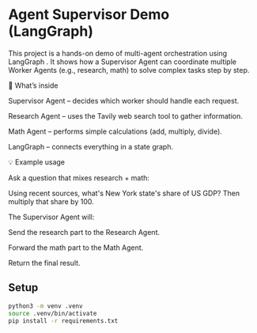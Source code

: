 # Agent Supervisor Demo (LangGraph)

This project is a hands-on demo of multi-agent orchestration using LangGraph
.
It shows how a Supervisor Agent can coordinate multiple Worker Agents (e.g., research, math) to solve complex tasks step by step.

🔎 What’s inside

Supervisor Agent – decides which worker should handle each request.

Research Agent – uses the Tavily web search tool to gather information.

Math Agent – performs simple calculations (add, multiply, divide).

LangGraph – connects everything in a state graph.


💡 Example usage

Ask a question that mixes research + math:

Using recent sources, what's New York state's share of US GDP? 
Then multiply that share by 100.


The Supervisor Agent will:

Send the research part to the Research Agent.

Forward the math part to the Math Agent.

Return the final result.

## Setup
```bash
python3 -m venv .venv
source .venv/bin/activate
pip install -r requirements.txt
